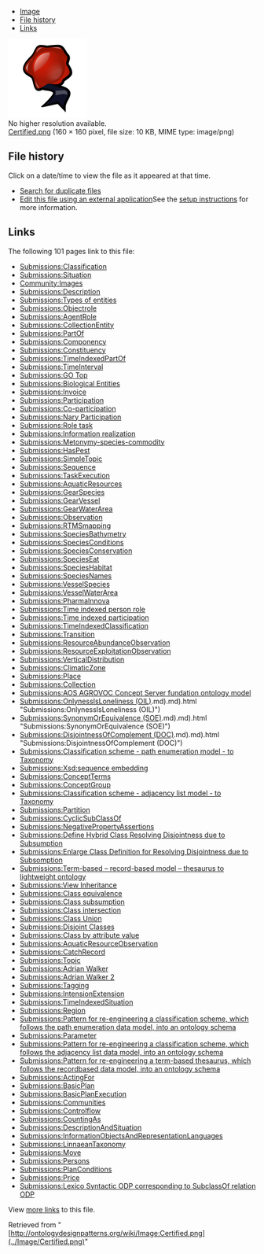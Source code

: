 * [Image](../Image/Certified.png#file)
* [File history](../Image/Certified.png#filehistory)
* [Links](../Image/Certified.png#filelinks)

[![Image:Certified.png](../images/b/b5/Certified.png)](../images/b/b5/Certified.png)  
No higher resolution available.  
[Certified.png](../images/b/b5/Certified.png)‎ (160 × 160 pixel, file size: 10 KB, MIME type: image/png)

## File history

Click on a date/time to view the file as it appeared at that time.



  
* [Search for duplicate files](http://ontologydesignpatterns.org/wiki/Special:FileDuplicateSearch/Certified.png "Special:FileDuplicateSearch/Certified.png")
* [Edit this file using an external application](http://ontologydesignpatterns.org/wiki/index.php?title=Image:Certified.png&action=edit&externaledit=true&mode=file "Image:Certified.png")See the [setup instructions](http://www.mediawiki.org/wiki/Manual:External_editors "http://www.mediawiki.org/wiki/Manual:External_editors") for more information.

## Links



The following 101 pages link to this file:


* [Submissions:Classification](../Submissions/Classification "Submissions:Classification")
* [Submissions:Situation](../Submissions/Situation "Submissions:Situation")
* [Community:Images](../Community/Images "Community:Images")
* [Submissions:Description](../Submissions/Description "Submissions:Description")
* [Submissions:Types of entities](../Submissions/Types_of_entities "Submissions:Types of entities")
* [Submissions:Objectrole](../Submissions/Objectrole "Submissions:Objectrole")
* [Submissions:AgentRole](../Submissions/AgentRole "Submissions:AgentRole")
* [Submissions:CollectionEntity](../Submissions/CollectionEntity "Submissions:CollectionEntity")
* [Submissions:PartOf](../Submissions/PartOf "Submissions:PartOf")
* [Submissions:Componency](../Submissions/Componency "Submissions:Componency")
* [Submissions:Constituency](../Submissions/Constituency "Submissions:Constituency")
* [Submissions:TimeIndexedPartOf](../Submissions/TimeIndexedPartOf "Submissions:TimeIndexedPartOf")
* [Submissions:TimeInterval](../Submissions/TimeInterval "Submissions:TimeInterval")
* [Submissions:GO Top](../Submissions/GO_Top "Submissions:GO Top")
* [Submissions:Biological Entities](../Submissions/Biological_Entities "Submissions:Biological Entities")
* [Submissions:Invoice](../Submissions/Invoice "Submissions:Invoice")
* [Submissions:Participation](../Submissions/Participation "Submissions:Participation")
* [Submissions:Co-participation](../Submissions/Co-participation "Submissions:Co-participation")
* [Submissions:Nary Participation](../Submissions/Nary_Participation "Submissions:Nary Participation")
* [Submissions:Role task](../Submissions/Role_task "Submissions:Role task")
* [Submissions:Information realization](../Submissions/Information_realization "Submissions:Information realization")
* [Submissions:Metonymy-species-commodity](../Submissions/Metonymy-species-commodity "Submissions:Metonymy-species-commodity")
* [Submissions:HasPest](../Submissions/HasPest "Submissions:HasPest")
* [Submissions:SimpleTopic](../Submissions/SimpleTopic "Submissions:SimpleTopic")
* [Submissions:Sequence](../Submissions/Sequence "Submissions:Sequence")
* [Submissions:TaskExecution](../Submissions/TaskExecution "Submissions:TaskExecution")
* [Submissions:AquaticResources](../Submissions/AquaticResources "Submissions:AquaticResources")
* [Submissions:GearSpecies](../Submissions/GearSpecies "Submissions:GearSpecies")
* [Submissions:GearVessel](../Submissions/GearVessel "Submissions:GearVessel")
* [Submissions:GearWaterArea](../Submissions/GearWaterArea "Submissions:GearWaterArea")
* [Submissions:Observation](../Submissions/Observation "Submissions:Observation")
* [Submissions:RTMSmapping](../Submissions/RTMSmapping "Submissions:RTMSmapping")
* [Submissions:SpeciesBathymetry](../Submissions/SpeciesBathymetry "Submissions:SpeciesBathymetry")
* [Submissions:SpeciesConditions](../Submissions/SpeciesConditions "Submissions:SpeciesConditions")
* [Submissions:SpeciesConservation](../Submissions/SpeciesConservation "Submissions:SpeciesConservation")
* [Submissions:SpeciesEat](../Submissions/SpeciesEat "Submissions:SpeciesEat")
* [Submissions:SpeciesHabitat](../Submissions/SpeciesHabitat "Submissions:SpeciesHabitat")
* [Submissions:SpeciesNames](../Submissions/SpeciesNames "Submissions:SpeciesNames")
* [Submissions:VesselSpecies](../Submissions/VesselSpecies "Submissions:VesselSpecies")
* [Submissions:VesselWaterArea](../Submissions/VesselWaterArea "Submissions:VesselWaterArea")
* [Submissions:PharmaInnova](../Submissions/PharmaInnova "Submissions:PharmaInnova")
* [Submissions:Time indexed person role](../Submissions/Time_indexed_person_role "Submissions:Time indexed person role")
* [Submissions:Time indexed participation](../Submissions/Time_indexed_participation "Submissions:Time indexed participation")
* [Submissions:TimeIndexedClassification](../Submissions/TimeIndexedClassification "Submissions:TimeIndexedClassification")
* [Submissions:Transition](../Submissions/Transition "Submissions:Transition")
* [Submissions:ResourceAbundanceObservation](../Submissions/ResourceAbundanceObservation "Submissions:ResourceAbundanceObservation")
* [Submissions:ResourceExploitationObservation](../Submissions/ResourceExploitationObservation "Submissions:ResourceExploitationObservation")
* [Submissions:VerticalDistribution](../Submissions/VerticalDistribution "Submissions:VerticalDistribution")
* [Submissions:ClimaticZone](../Submissions/ClimaticZone "Submissions:ClimaticZone")
* [Submissions:Place](../Submissions/Place "Submissions:Place")
* [Submissions:Collection](../Submissions/Collection "Submissions:Collection")
* [Submissions:AOS AGROVOC Concept Server fundation ontology model](../Submissions/AOS_AGROVOC_Concept_Server_fundation_ontology_model "Submissions:AOS AGROVOC Concept Server fundation ontology model")
* [Submissions:OnlynessIsLoneliness (OIL)](../Submissions/OnlynessIsLoneliness_(OIL)).md).md).html "Submissions:OnlynessIsLoneliness (OIL)")
* [Submissions:SynonymOrEquivalence (SOE)](../Submissions/SynonymOrEquivalence_(SOE)).md).md).html "Submissions:SynonymOrEquivalence (SOE)")
* [Submissions:DisjointnessOfComplement (DOC)](../Submissions/DisjointnessOfComplement_(DOC)).md).md).html "Submissions:DisjointnessOfComplement (DOC)")
* [Submissions:Classification scheme - path enumeration model - to Taxonomy](../Submissions/Classification_scheme_-_path_enumeration_model_-_to_Taxonomy "Submissions:Classification scheme - path enumeration model - to Taxonomy")
* [Submissions:Xsd:sequence embedding](../Submissions/Xsd/sequence_embedding "Submissions:Xsd:sequence embedding")
* [Submissions:ConceptTerms](../Submissions/ConceptTerms "Submissions:ConceptTerms")
* [Submissions:ConceptGroup](../Submissions/ConceptGroup "Submissions:ConceptGroup")
* [Submissions:Classification scheme - adjacency list model - to Taxonomy](../Submissions/Classification_scheme_-_adjacency_list_model_-_to_Taxonomy "Submissions:Classification scheme - adjacency list model - to Taxonomy")
* [Submissions:Partition](../Submissions/Partition "Submissions:Partition")
* [Submissions:CyclicSubClassOf](../Submissions/CyclicSubClassOf "Submissions:CyclicSubClassOf")
* [Submissions:NegativePropertyAssertions](../Submissions/NegativePropertyAssertions "Submissions:NegativePropertyAssertions")
* [Submissions:Define Hybrid Class Resolving Disjointness due to Subsumption](../Submissions/Define_Hybrid_Class_Resolving_Disjointness_due_to_Subsumption "Submissions:Define Hybrid Class Resolving Disjointness due to Subsumption")
* [Submissions:Enlarge Class Definition for Resolving Disjointness due to Subsomption](../Submissions/Enlarge_Class_Definition_for_Resolving_Disjointness_due_to_Subsomption "Submissions:Enlarge Class Definition for Resolving Disjointness due to Subsomption")
* [Submissions:Term-based – record-based model – thesaurus to lightweight ontology](http://ontologydesignpatterns.org/wiki/Submissions:Term-based_%E2%80%93_record-based_model_%E2%80%93_thesaurus_to_lightweight_ontology "Submissions:Term-based – record-based model – thesaurus to lightweight ontology")
* [Submissions:View Inheritance](../Submissions/View_Inheritance "Submissions:View Inheritance")
* [Submissions:Class equivalence](../Submissions/Class_equivalence "Submissions:Class equivalence")
* [Submissions:Class subsumption](../Submissions/Class_subsumption "Submissions:Class subsumption")
* [Submissions:Class intersection](../Submissions/Class_intersection "Submissions:Class intersection")
* [Submissions:Class Union](../Submissions/Class_Union "Submissions:Class Union")
* [Submissions:Disjoint Classes](../Submissions/Disjoint_Classes "Submissions:Disjoint Classes")
* [Submissions:Class by attribute value](../Submissions/Class_by_attribute_value "Submissions:Class by attribute value")
* [Submissions:AquaticResourceObservation](../Submissions/AquaticResourceObservation "Submissions:AquaticResourceObservation")
* [Submissions:CatchRecord](../Submissions/CatchRecord "Submissions:CatchRecord")
* [Submissions:Topic](../Submissions/Topic "Submissions:Topic")
* [Submissions:Adrian Walker](../Submissions/Adrian_Walker "Submissions:Adrian Walker")
* [Submissions:Adrian Walker 2](../Submissions/Adrian_Walker_2 "Submissions:Adrian Walker 2")
* [Submissions:Tagging](../Submissions/Tagging "Submissions:Tagging")
* [Submissions:IntensionExtension](../Submissions/IntensionExtension "Submissions:IntensionExtension")
* [Submissions:TimeIndexedSituation](../Submissions/TimeIndexedSituation "Submissions:TimeIndexedSituation")
* [Submissions:Region](../Submissions/Region "Submissions:Region")
* [Submissions:Pattern for re-engineering a classification scheme, which follows the path enumeration data model, into an ontology schema](../Submissions/Pattern_for_re-engineering_a_classification_scheme,_which_follows_the_path_enumeration_data_model,_into_an_ontology_schema "Submissions:Pattern for re-engineering a classification scheme, which follows the path enumeration data model, into an ontology schema")
* [Submissions:Parameter](../Submissions/Parameter "Submissions:Parameter")
* [Submissions:Pattern for re-engineering a classification scheme, which follows the adjacency list data model, into an ontology schema](../Submissions/Pattern_for_re-engineering_a_classification_scheme,_which_follows_the_adjacency_list_data_model,_into_an_ontology_schema "Submissions:Pattern for re-engineering a classification scheme, which follows the adjacency list data model, into an ontology schema")
* [Submissions:Pattern for re-engineering a term-based thesaurus, which follows the recordbased data model, into an ontology schema](../Submissions/Pattern_for_re-engineering_a_term-based_thesaurus,_which_follows_the_recordbased_data_model,_into_an_ontology_schema "Submissions:Pattern for re-engineering a term-based thesaurus, which follows the recordbased data model, into an ontology schema")
* [Submissions:ActingFor](../Submissions/ActingFor "Submissions:ActingFor")
* [Submissions:BasicPlan](../Submissions/BasicPlan "Submissions:BasicPlan")
* [Submissions:BasicPlanExecution](../Submissions/BasicPlanExecution "Submissions:BasicPlanExecution")
* [Submissions:Communities](../Submissions/Communities "Submissions:Communities")
* [Submissions:Controlflow](../Submissions/Controlflow "Submissions:Controlflow")
* [Submissions:CountingAs](../Submissions/CountingAs "Submissions:CountingAs")
* [Submissions:DescriptionAndSituation](../Submissions/DescriptionAndSituation "Submissions:DescriptionAndSituation")
* [Submissions:InformationObjectsAndRepresentationLanguages](../Submissions/InformationObjectsAndRepresentationLanguages "Submissions:InformationObjectsAndRepresentationLanguages")
* [Submissions:LinnaeanTaxonomy](../Submissions/LinnaeanTaxonomy "Submissions:LinnaeanTaxonomy")
* [Submissions:Move](../Submissions/Move "Submissions:Move")
* [Submissions:Persons](../Submissions/Persons "Submissions:Persons")
* [Submissions:PlanConditions](../Submissions/PlanConditions "Submissions:PlanConditions")
* [Submissions:Price](../Submissions/Price "Submissions:Price")
* [Submissions:Lexico Syntactic ODP corresponding to SubclassOf relation ODP](../Submissions/Lexico_Syntactic_ODP_corresponding_to_SubclassOf_relation_ODP "Submissions:Lexico Syntactic ODP corresponding to SubclassOf relation ODP")

View [more links](http://ontologydesignpatterns.org/wiki/Special:WhatLinksHere/Image:Certified.png "Special:WhatLinksHere/Image:Certified.png") to this file.



Retrieved from "[http://ontologydesignpatterns.org/wiki/Image:Certified.png](../Image/Certified.png)"